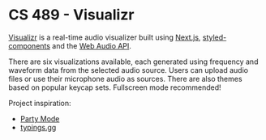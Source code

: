 # CS 489 - Visualizr

[Visualizr](https://visualizr.vercel.app/) is a real-time audio visualizer built using [Next.js](https://nextjs.org/), [styled-components](https://styled-components.com/) and the [Web Audio API](https://developer.mozilla.org/en-US/docs/Web/API/Web_Audio_API).

There are six visualizations available, each generated using frequency and waveform data from the selected audio source. Users can upload audio files or use their microphone audio as sources. There are also themes based on popular keycap sets. Fullscreen mode recommended!

Project inspiration:

- [Party Mode](https://preziotte.com/partymode/#)
- [typings.gg](https://typings.gg/)

